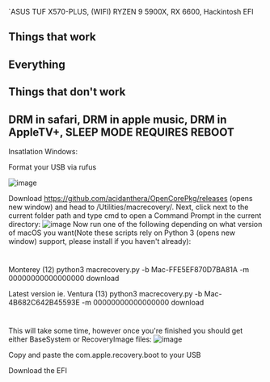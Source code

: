 
`ASUS TUF X570-PLUS, (WIFI) RYZEN 9 5900X, RX 6600, Hackintosh EFI


Things that work
------------------
Everything
------------------
Things that don't work
------------------------
DRM in safari, 
DRM in apple music,
DRM in AppleTV+,
SLEEP MODE REQUIRES REBOOT
---------------------------


Insatlation Windows:

Format your USB via rufus

![image](https://user-images.githubusercontent.com/85907829/213874618-554025e6-a5a6-4d16-86f8-64bfa3d2a93e.png)

Download https://github.com/acidanthera/OpenCorePkg/releases  (opens new window) and head to /Utilities/macrecovery/. Next, click next to the current folder path and type cmd to open a Command Prompt in the current directory:
![image](https://user-images.githubusercontent.com/85907829/213874839-82df2927-fa00-44ab-a892-ad92232e862f.png)
Now run one of the following depending on what version of macOS you want(Note these scripts rely on Python 3 (opens new window) support, please install if you haven't already):

#
Monterey (12)
python3 macrecovery.py -b Mac-FFE5EF870D7BA81A -m 00000000000000000 download

Latest version
ie. Ventura (13)
python3 macrecovery.py -b Mac-4B682C642B45593E -m 00000000000000000 download
#

This will take some time, however once you're finished you should get either BaseSystem or RecoveryImage files:
![image](https://user-images.githubusercontent.com/85907829/213874901-e087e7dc-b352-4bd3-9034-ea7323f9e5d3.png)

Copy and paste the com.apple.recovery.boot to your USB

Download the EFI




